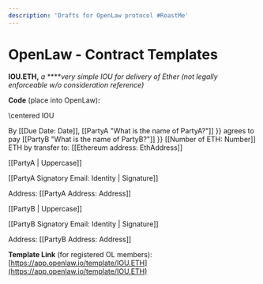 ```yaml
---
description: 'Drafts for OpenLaw protocol #RoastMe'
---
```


# OpenLaw - Contract Templates

**IOU.ETH,** _a_ ****_very simple IOU for delivery of Ether \(not legally enforceable w/o consideration reference\)_

**Code** \(place into OpenLaw\)**:**

\centered IOU

By \[\[Due Date: Date\]\], \[\[PartyA "What is the name of PartyA?"\]\]  }} agrees to pay \[\[PartyB "What is the name of PartyB?"\]\]  }} \[\[Number of ETH: Number\]\] ETH by transfer to: \[\[Ethereum address: EthAddress\]\]

\[\[PartyA \| Uppercase\]\]

\[\[PartyA Signatory Email: Identity \| Signature\]\]

 Address: \[\[PartyA Address: Address\]\]

\[\[PartyB \| Uppercase\]\]

\[\[PartyB Signatory Email: Identity \| Signature\]\]

 Address: \[\[PartyB Address: Address\]\]

 **Template Link** \(for registered OL members\): [https://app.openlaw.io/template/IOU.ETH](https://app.openlaw.io/template/IOU.ETH)

